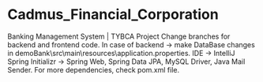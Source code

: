 # Cadmus_Financial_Corporation
Banking Management System | TYBCA Project
Change branches for backend and frontend code.
In case of backend -> make DataBase changes in demoBank\src\main\resources\application.properties.
IDE -> IntelliJ
Spring Initializr -> Spring Web, Spring Data JPA, MySQL Driver, Java Mail Sender. 
For more dependencies, check pom.xml file.

